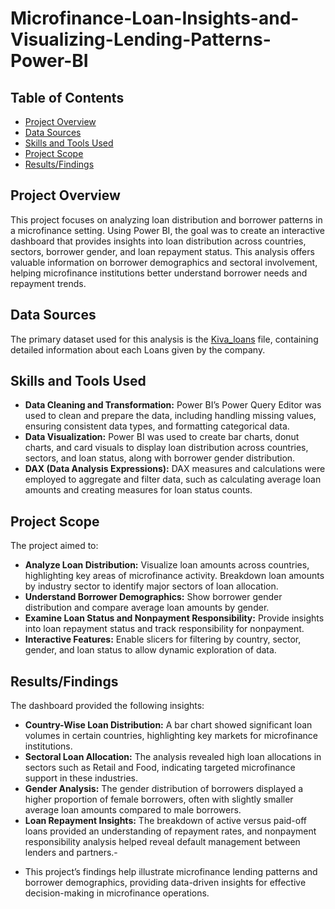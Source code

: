 # Microfinance-Loan-Insights-and-Visualizing-Lending-Patterns-Power-BI

## Table of Contents
- [Project Overview](#project-overview)
- [Data Sources](#data-sources)
- [Skills and Tools Used](#skills-and-tools-used)
- [Project Scope](#project-scope)
- [Results/Findings](#resultsfindings)

## Project Overview
This project focuses on analyzing loan distribution and borrower patterns in a microfinance setting. Using Power BI, the goal was to create an interactive dashboard that provides insights into loan distribution across countries, sectors, borrower gender, and loan repayment status. This analysis offers valuable information on borrower demographics and sectoral involvement, helping microfinance institutions better understand borrower needs and repayment trends.

## Data Sources
The primary dataset used for this analysis is the [Kiva_loans](https://github.com/pycaret/pycaret/blob/master/datasets/kiva.csv) file, containing detailed information about each Loans given by the company.

## Skills and Tools Used
* **Data Cleaning and Transformation:** Power BI’s Power Query Editor was used to clean and prepare the data, including handling missing values, ensuring consistent data types, and formatting categorical data.
* **Data Visualization:** Power BI was used to create bar charts, donut charts, and card visuals to display loan distribution across countries, sectors, and loan status, along with borrower gender distribution.
* **DAX (Data Analysis Expressions):** DAX measures and calculations were employed to aggregate and filter data, such as calculating average loan amounts and creating measures for loan status counts.
  
## Project Scope

The project aimed to:
* **Analyze Loan Distribution:**
Visualize loan amounts across countries, highlighting key areas of microfinance activity.
Breakdown loan amounts by industry sector to identify major sectors of loan allocation.
* **Understand Borrower Demographics:**
Show borrower gender distribution and compare average loan amounts by gender.
* **Examine Loan Status and Nonpayment Responsibility:**
Provide insights into loan repayment status and track responsibility for nonpayment.
* **Interactive Features:**
Enable slicers for filtering by country, sector, gender, and loan status to allow dynamic exploration of data.

## Results/Findings
The dashboard provided the following insights:
* **Country-Wise Loan Distribution:** A bar chart showed significant loan volumes in certain countries, highlighting key markets for microfinance institutions.
* **Sectoral Loan Allocation:** The analysis revealed high loan allocations in sectors such as Retail and Food, indicating targeted microfinance support in these industries.
* **Gender Analysis:** The gender distribution of borrowers displayed a higher proportion of female borrowers, often with slightly smaller average loan amounts compared to male borrowers.
* **Loan Repayment Insights:** The breakdown of active versus paid-off loans provided an understanding of repayment rates, and nonpayment responsibility analysis helped reveal default management between lenders and partners.-
- This project’s findings help illustrate microfinance lending patterns and borrower demographics, providing data-driven insights for effective decision-making in microfinance operations.
